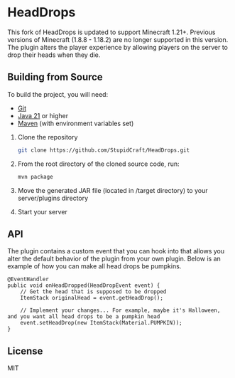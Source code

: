 # HeadDrops

This fork of HeadDrops is updated to support Minecraft 1.21+. Previous versions of Minecraft (1.8.8 - 1.18.2) are no
longer supported in this version. The plugin alters the player experience by allowing players on the server to drop
their heads when they die.

## Building from Source

To build the project, you will need:

- [Git](https://git-scm.com/)
- [Java 21](https://www.oracle.com/uk/java/technologies/downloads/) or higher
- [Maven](https://maven.apache.org/) (with environment variables set)

1. Clone the repository

   ```bash
   git clone https://github.com/StupidCraft/HeadDrops.git
   ```

2. From the root directory of the cloned source code, run:

   ```bash
   mvn package
   ```

3. Move the generated JAR file (located in /target directory) to your server/plugins directory

4. Start your server

## API

The plugin contains a custom event that you can hook into that allows you alter the default behavior of the plugin from
your own plugin. Below is an example of how you can make all head drops be pumpkins.

```
@EventHandler
public void onHeadDropped(HeadDropEvent event) {
    // Get the head that is supposed to be dropped
    ItemStack originalHead = event.getHeadDrop();

    // Implement your changes... For example, maybe it's Halloween, and you want all head drops to be a pumpkin head
    event.setHeadDrop(new ItemStack(Material.PUMPKIN));
}
```

## License

MIT
